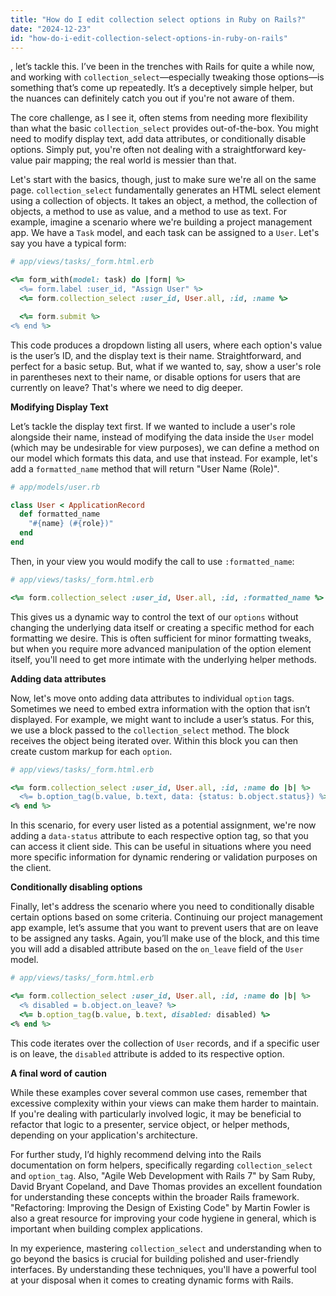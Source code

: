 ```yaml
---
title: "How do I edit collection select options in Ruby on Rails?"
date: "2024-12-23"
id: "how-do-i-edit-collection-select-options-in-ruby-on-rails"
---
```


, let’s tackle this. I’ve been in the trenches with Rails for quite a while now, and working with `collection_select`—especially tweaking those options—is something that’s come up repeatedly. It’s a deceptively simple helper, but the nuances can definitely catch you out if you're not aware of them.

The core challenge, as I see it, often stems from needing more flexibility than what the basic `collection_select` provides out-of-the-box. You might need to modify display text, add data attributes, or conditionally disable options. Simply put, you're often not dealing with a straightforward key-value pair mapping; the real world is messier than that.

Let's start with the basics, though, just to make sure we're all on the same page. `collection_select` fundamentally generates an HTML select element using a collection of objects. It takes an object, a method, the collection of objects, a method to use as value, and a method to use as text. For example, imagine a scenario where we're building a project management app. We have a `Task` model, and each task can be assigned to a `User`. Let's say you have a typical form:

```ruby
# app/views/tasks/_form.html.erb

<%= form_with(model: task) do |form| %>
  <%= form.label :user_id, "Assign User" %>
  <%= form.collection_select :user_id, User.all, :id, :name %>

  <%= form.submit %>
<% end %>
```

This code produces a dropdown listing all users, where each option's value is the user’s ID, and the display text is their name. Straightforward, and perfect for a basic setup. But, what if we wanted to, say, show a user's role in parentheses next to their name, or disable options for users that are currently on leave? That's where we need to dig deeper.

**Modifying Display Text**

Let’s tackle the display text first. If we wanted to include a user's role alongside their name, instead of modifying the data inside the `User` model (which may be undesirable for view purposes), we can define a method on our model which formats this data, and use that instead. For example, let's add a `formatted_name` method that will return "User Name (Role)".

```ruby
# app/models/user.rb

class User < ApplicationRecord
  def formatted_name
    "#{name} (#{role})"
  end
end
```

Then, in your view you would modify the call to use `:formatted_name`:

```ruby
# app/views/tasks/_form.html.erb

<%= form.collection_select :user_id, User.all, :id, :formatted_name %>
```

This gives us a dynamic way to control the text of our `options` without changing the underlying data itself or creating a specific method for each formatting we desire. This is often sufficient for minor formatting tweaks, but when you require more advanced manipulation of the option element itself, you'll need to get more intimate with the underlying helper methods.

**Adding data attributes**

Now, let's move onto adding data attributes to individual `option` tags. Sometimes we need to embed extra information with the option that isn’t displayed. For example, we might want to include a user’s status. For this, we use a block passed to the `collection_select` method. The block receives the object being iterated over. Within this block you can then create custom markup for each `option`.

```ruby
# app/views/tasks/_form.html.erb

<%= form.collection_select :user_id, User.all, :id, :name do |b| %>
  <%= b.option_tag(b.value, b.text, data: {status: b.object.status}) %>
<% end %>
```

In this scenario, for every user listed as a potential assignment, we're now adding a `data-status` attribute to each respective option tag, so that you can access it client side. This can be useful in situations where you need more specific information for dynamic rendering or validation purposes on the client.

**Conditionally disabling options**

Finally, let's address the scenario where you need to conditionally disable certain options based on some criteria. Continuing our project management app example, let’s assume that you want to prevent users that are on leave to be assigned any tasks. Again, you’ll make use of the block, and this time you will add a disabled attribute based on the `on_leave` field of the `User` model.

```ruby
# app/views/tasks/_form.html.erb

<%= form.collection_select :user_id, User.all, :id, :name do |b| %>
  <% disabled = b.object.on_leave? %>
  <%= b.option_tag(b.value, b.text, disabled: disabled) %>
<% end %>
```

This code iterates over the collection of `User` records, and if a specific user is on leave, the `disabled` attribute is added to its respective option.

**A final word of caution**

While these examples cover several common use cases, remember that excessive complexity within your views can make them harder to maintain. If you're dealing with particularly involved logic, it may be beneficial to refactor that logic to a presenter, service object, or helper methods, depending on your application's architecture.

For further study, I’d highly recommend delving into the Rails documentation on form helpers, specifically regarding `collection_select` and `option_tag`. Also, "Agile Web Development with Rails 7" by Sam Ruby, David Bryant Copeland, and Dave Thomas provides an excellent foundation for understanding these concepts within the broader Rails framework. "Refactoring: Improving the Design of Existing Code" by Martin Fowler is also a great resource for improving your code hygiene in general, which is important when building complex applications.

In my experience, mastering `collection_select` and understanding when to go beyond the basics is crucial for building polished and user-friendly interfaces. By understanding these techniques, you'll have a powerful tool at your disposal when it comes to creating dynamic forms with Rails.
